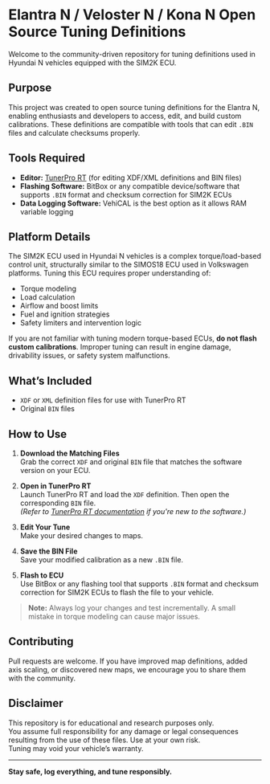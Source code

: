 # Elantra N / Veloster N / Kona N Open Source Tuning Definitions

Welcome to the community-driven repository for tuning definitions used in Hyundai N vehicles equipped with the SIM2K ECU.

## Purpose

This project was created to open source tuning definitions for the Elantra N, enabling enthusiasts and developers to access, edit, and build custom calibrations. These definitions are compatible with tools that can edit `.BIN` files and calculate checksums properly.

## Tools Required

- **Editor:** [TunerPro RT](http://www.tunerpro.net/) (for editing XDF/XML definitions and BIN files)
- **Flashing Software:** BitBox or any compatible device/software that supports `.BIN` format and checksum correction for SIM2K ECUs
- **Data Logging Software:** VehiCAL is the best option as it allows RAM variable logging


## Platform Details

The SIM2K ECU used in Hyundai N vehicles is a complex torque/load-based control unit, structurally similar to the SIMOS18 ECU used in Volkswagen platforms. Tuning this ECU requires proper understanding of:

- Torque modeling
- Load calculation
- Airflow and boost limits
- Fuel and ignition strategies
- Safety limiters and intervention logic

If you are not familiar with tuning modern torque-based ECUs, **do not flash custom calibrations**. Improper tuning can result in engine damage, drivability issues, or safety system malfunctions.

## What’s Included

- `XDF` or `XML` definition files for use with TunerPro RT
- Original `BIN` files

## How to Use

1. **Download the Matching Files**  
   Grab the correct `XDF` and original `BIN` file that matches the software version on your ECU.

2. **Open in TunerPro RT**  
   Launch TunerPro RT and load the `XDF` definition. Then open the corresponding `BIN` file.  
   *(Refer to [TunerPro RT documentation](http://www.tunerpro.net/help/) if you're new to the software.)*

3. **Edit Your Tune**  
   Make your desired changes to maps.

4. **Save the BIN File**  
   Save your modified calibration as a new `.BIN` file.

5. **Flash to ECU**  
   Use BitBox or any flashing tool that supports `.BIN` format and checksum correction for SIM2K ECUs to flash the file to your vehicle.

> **Note:** Always log your changes and test incrementally. A small mistake in torque modeling can cause major issues.

## Contributing

Pull requests are welcome. If you have improved map definitions, added axis scaling, or discovered new maps, we encourage you to share them with the community.

## Disclaimer

This repository is for educational and research purposes only.  
You assume full responsibility for any damage or legal consequences resulting from the use of these files. Use at your own risk.  
Tuning may void your vehicle’s warranty.

---

**Stay safe, log everything, and tune responsibly.**
